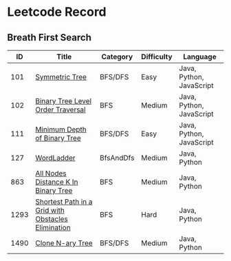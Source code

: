 # Leetcode Record

## Breath First Search
ID | Title | Category | Difficulty | Language |
-|-|-|-|-
101 | [Symmetric Tree](/BfsAndDfs/P101SymmetricTree) | BFS/DFS | Easy | Java, Python, JavaScript
102 | [Binary Tree Level Order Traversal](/BfsAndDfs/P102BinaryTreeLevelOrderTraversal) | BFS | Medium | Java, Python, JavaScript
111 | [Minimum Depth of Binary Tree](/BfsAndDfs/P111MinimumDepthOfBinaryTree) | BFS/DFS | Easy | Java, Python, JavaScript
127 | [WordLadder](/BfsAndDfs/P127WordLadder) | BfsAndDfs | Medium | Java, Python
863 | [All Nodes Distance K In Binary Tree](/BfsAndDfs/P863AllNodesDistanceKInBinaryTree) | BFS | Medium | Java, Python
1293 | [Shortest Path in a Grid with Obstacles Elimination](/BfsAndDfs/P1293ShortestPathInAGridWithObstaclesElimination) | BFS | Hard | Java, Python
1490 | [Clone N-ary Tree](/BfsAndDfs/P1490CloneNAryTree) | BFS/DFS | Medium | Java, Python
